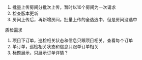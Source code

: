 1. 批量上传房间分批次上传，暂时以10个房间为一次请求
2. 检查版本更新
3. 房间上传后，再新增房间，批量上传的全选选中，但是房间没选中


质检需求
1. 项目下订单，巡检相关状态和信息只跟项目相关，查看每个订单
2. 单订单，巡检相关状态和信息只跟单订单相关
3. 标题展示，只展示订单详情？